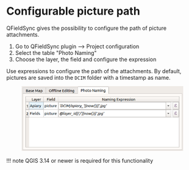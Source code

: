 # Configurable picture path

QFieldSync gives the possibility to configure the path of picture attachments.

1. Go to QFieldSync plugin --> Project configuration
2. Select the table "Photo Naming"
3. Choose the layer, the field and configure the expression 

Use expressions to configure the path of the attachments. By default, pictures are saved into the `DCIM` folder with a timestamp as name.

<figure>
    <img src="../../../assets/images/picture_path.png" width="600px" alt="Picture path"/>
</figure>

!!! note
    QGIS 3.14 or newer is required for this functionality
